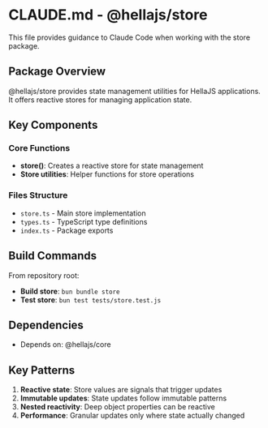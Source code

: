 # CLAUDE.md - @hellajs/store

This file provides guidance to Claude Code when working with the store package.

## Package Overview

@hellajs/store provides state management utilities for HellaJS applications. It offers reactive stores for managing application state.

## Key Components

### Core Functions
- **store()**: Creates a reactive store for state management
- **Store utilities**: Helper functions for store operations

### Files Structure
- `store.ts` - Main store implementation
- `types.ts` - TypeScript type definitions
- `index.ts` - Package exports

## Build Commands

From repository root:
- **Build store**: `bun bundle store`
- **Test store**: `bun test tests/store.test.js`

## Dependencies

- Depends on: @hellajs/core

## Key Patterns

1. **Reactive state**: Store values are signals that trigger updates
2. **Immutable updates**: State updates follow immutable patterns
3. **Nested reactivity**: Deep object properties can be reactive
4. **Performance**: Granular updates only where state actually changed